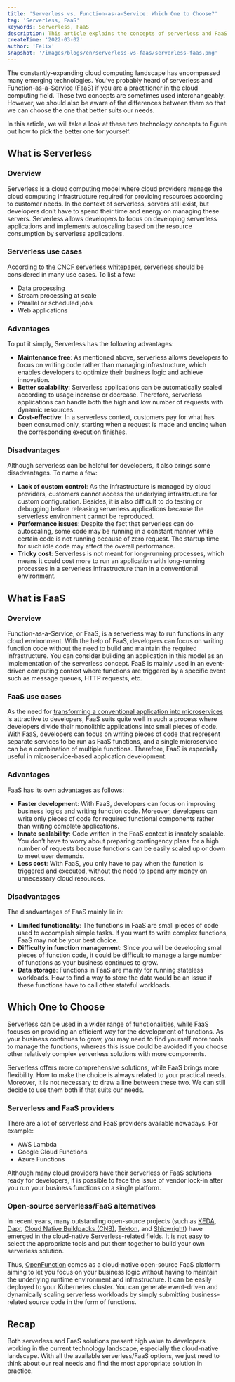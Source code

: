 ```yaml
---
title: 'Serverless vs. Function-as-a-Service: Which One to Choose?'  
tag: 'Serverless, FaaS'  
keywords: Serverless, FaaS  
description: This article explains the concepts of serverless and FaaS to discuss how to choose the right one for your business.   
createTime: '2022-03-02'  
author: 'Felix'  
snapshot: '/images/blogs/en/serverless-vs-faas/serverless-faas.png'
---
```


The constantly-expanding cloud computing landscape has encompassed many emerging technologies. You’ve probably heard of serverless and Function-as-a-Service (FaaS) if you are a practitioner in the cloud computing field. These two concepts are sometimes used interchangeably. However, we should also be aware of the differences between them so that we can choose the one that better suits our needs.

In this article, we will take a look at these two technology concepts to figure out how to pick the better one for yourself.

## What is Serverless

### Overview

Serverless is a cloud computing model where cloud providers manage the cloud computing infrastructure required for providing resources according to customer needs. In the context of serverless, servers still exist, but developers don’t have to spend their time and energy on managing these servers. Serverless allows developers to focus on developing serverless applications and implements autoscaling based on the resource consumption by serverless applications.

### Serverless use cases

According to [the CNCF serverless whitepaper](https://github.com/cncf/wg-serverless/blob/master/whitepapers/serverless-overview/cncf_serverless_whitepaper_v1.0.pdf), serverless should be considered in many use cases. To list a few:

- Data processing
- Stream processing at scale
- Parallel or scheduled jobs
- Web applications

### Advantages

To put it simply, Serverless has the following advantages:

- **Maintenance free**: As mentioned above, serverless allows developers to focus on writing code rather than managing infrastructure, which enables developers to optimize their business logic and achieve innovation.
- **Better scalability**: Serverless applications can be automatically scaled according to usage increase or decrease. Therefore, serverless applications can handle both the high and low number of requests with dynamic resources.
- **Cost-effective**: In a serverless context, customers pay for what has been consumed only, starting when a request is made and ending when the corresponding execution finishes.

### Disadvantages

Although serverless can be helpful for developers, it also brings some disadvantages. To name a few:

- **Lack of custom control**: As the infrastructure is managed by cloud providers, customers cannot access the underlying infrastructure for custom configuration. Besides, it is also difficult to do testing or debugging before releasing serverless applications because the serverless environment cannot be reproduced.
- **Performance issues**: Despite the fact that serverless can do autoscaling, some code may be running in a constant manner while certain code is not running because of zero request. The startup time for such idle code may affect the overall performance.
- **Tricky cost**: Serverless is not meant for long-running processes, which means it could cost more to run an application with long-running processes in a serverless infrastructure than in a conventional environment.

## What is FaaS

### Overview

Function-as-a-Service, or FaaS, is a serverless way to run functions in any cloud environment. With the help of FaaS, developers can focus on writing function code without the need to build and maintain the required infrastructure. You can consider building an application in this model as an implementation of the serverless concept. FaaS is mainly used in an event-driven computing context where functions are triggered by a specific event such as message queues, HTTP requests, etc.

### FaaS use cases

As the need for [transforming a conventional application into microservices](https://kubesphere.io/blogs/transform-traditional-applications-into-microservices/) is attractive to developers, FaaS suits quite well in such a process where developers divide their monolithic applications into small pieces of code. With FaaS, developers can focus on writing pieces of code that represent separate services to be run as FaaS functions, and a single microservice can be a combination of multiple functions. Therefore, FaaS is especially useful in microservice-based application development.

### Advantages

FaaS has its own advantages as follows:

- **Faster development**: With FaaS, developers can focus on improving business logics and writing function code. Moreover, developers can write only pieces of code for required functional components rather than writing complete applications.
- **Innate scalability**: Code written in the FaaS context is innately scalable. You don’t have to worry about preparing contingency plans for a high number of requests because functions can be easily scaled up or down to meet user demands.
- **Less cost**: With FaaS, you only have to pay when the function is triggered and executed, without the need to spend any money on unnecessary cloud resources.

### Disadvantages

The disadvantages of FaaS mainly lie in:

- **Limited functionality**: The functions in FaaS are small pieces of code used to accomplish simple tasks. If you want to write complex functions, FaaS may not be your best choice.
- **Difficulty in function management**: Since you will be developing small pieces of function code, it could be difficult to manage a large number of functions as your business continues to grow.
- **Data storage**: Functions in FaaS are mainly for running stateless workloads. How to find a way to store the data would be an issue if these functions have to call other stateful workloads.

## Which One to Choose

Serverless can be used in a wider range of functionalities, while FaaS focuses on providing an efficient way for the development of functions. As your business continues to grow, you may need to find yourself more tools to manage the functions, whereas this issue could be avoided if you choose other relatively complex serverless solutions with more components.

Serverless offers more comprehensive solutions, while FaaS brings more flexibility. How to make the choice is always related to your practical needs. Moreover, it is not necessary to draw a line between these two. We can still decide to use them both if that suits our needs.

### Serverless and FaaS providers

There are a lot of serverless and FaaS providers available nowadays. For example:

- AWS Lambda
- Google Cloud Functions
- Azure Functions

Although many cloud providers have their serverless or FaaS solutions ready for developers, it is possible to face the issue of vendor lock-in after you run your business functions on a single platform.

### Open-source serverless/FaaS alternatives

In recent years, many outstanding open-source projects (such as [KEDA](https://keda.sh/), [Dapr](https://dapr.io/), [Cloud Native Buildpacks (CNB)](https://buildpacks.io/), [Tekton](https://tekton.dev/), and [Shipwright](https://shipwright.io/)) have emerged in the cloud-native Serverless-related fields. It is not easy to select the appropriate tools and put them together to build your own serverless solution.

Thus, [OpenFunction](https://github.com/OpenFunction/OpenFunction/) comes as a cloud-native open-source FaaS platform aiming to let you focus on your business logic without having to maintain the underlying runtime environment and infrastructure. It can be easily deployed to your Kubernetes cluster. You can generate event-driven and dynamically scaling serverless workloads by simply submitting business-related source code in the form of functions.

## Recap

Both serverless and FaaS solutions present high value to developers working in the current technology landscape, especially the cloud-native landscape. With all the available serverless/FaaS options, we just need to think about our real needs and find the most appropriate solution in practice.